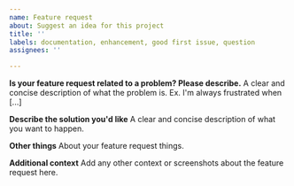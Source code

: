```yaml
---
name: Feature request
about: Suggest an idea for this project
title: ''
labels: documentation, enhancement, good first issue, question
assignees: ''

---
```


**Is your feature request related to a problem? Please describe.**
A clear and concise description of what the problem is. Ex. I'm always frustrated when [...]

**Describe the solution you'd like**
A clear and concise description of what you want to happen.

**Other things**
About your feature request things.

**Additional context**
Add any other context or screenshots about the feature request here.
